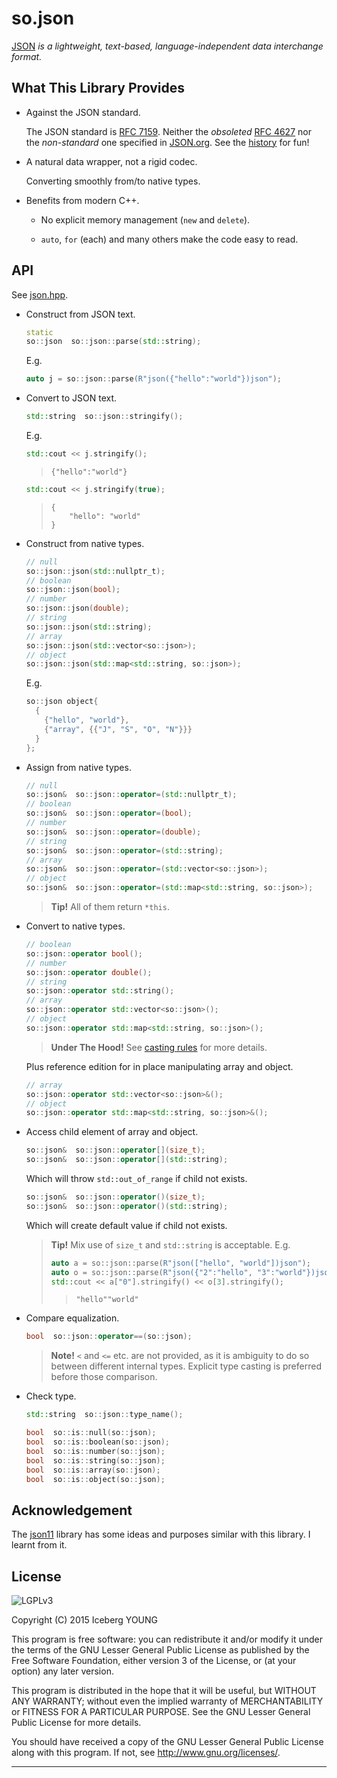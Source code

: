 so.json
=======

[JSON] *is a lightweight, text-based, language-independent data interchange format.*


What This Library Provides
--------------------------

- Against the JSON standard.

  The JSON standard is [RFC 7159]. Neither the *obsoleted* [RFC 4627]
  nor the *non-standard* one specified in [JSON.org].
  See the [history] for fun!

- A natural data wrapper, not a rigid codec.

  Converting smoothly from/to native types.

- Benefits from modern C++.

  - No explicit memory management (`new` and `delete`).

  - `auto`, `for` (each) and many others make the code easy to read.


API
---

See [json.hpp](include/json.hpp).

- Construct from JSON text.

  ```cpp
  static
  so::json  so::json::parse(std::string);
  ```

  E.g.
  ```cpp
  auto j = so::json::parse(R"json({"hello":"world"})json");
  ```

- Convert to JSON text.

  ```cpp
  std::string  so::json::stringify();
  ```

  E.g.
  ```cpp
  std::cout << j.stringify();
  ```
  > ```
  > {"hello":"world"}
  > ```
  ```cpp
  std::cout << j.stringify(true);
  ```
  > ```
  > {
  > 	"hello": "world"
  > }
  > ```

- Construct from native types.

  ```cpp
  // null
  so::json::json(std::nullptr_t);
  // boolean
  so::json::json(bool);
  // number
  so::json::json(double);
  // string
  so::json::json(std::string);
  // array
  so::json::json(std::vector<so::json>);
  // object
  so::json::json(std::map<std::string, so::json>);
  ```

  E.g.
  ```cpp
  so::json object{
    {
      {"hello", "world"},
      {"array", {{"J", "S", "O", "N"}}}
    }
  };
  ```

- Assign from native types.

  ```cpp
  // null
  so::json&  so::json::operator=(std::nullptr_t);
  // boolean
  so::json&  so::json::operator=(bool);
  // number
  so::json&  so::json::operator=(double);
  // string
  so::json&  so::json::operator=(std::string);
  // array
  so::json&  so::json::operator=(std::vector<so::json>);
  // object
  so::json&  so::json::operator=(std::map<std::string, so::json>);
  ```

  > **Tip!**
  > All of them return `*this`.

- Convert to native types.

  ```cpp
  // boolean
  so::json::operator bool();
  // number
  so::json::operator double();
  // string
  so::json::operator std::string();
  // array
  so::json::operator std::vector<so::json>();
  // object
  so::json::operator std::map<std::string, so::json>();
  ```

  > **Under The Hood!**
  > See [casting rules](CASTING.md) for more details.

  Plus reference edition for in place manipulating array and object.

  ```cpp
  // array
  so::json::operator std::vector<so::json>&();
  // object
  so::json::operator std::map<std::string, so::json>&();
  ```

- Access child element of array and object.

  ```cpp
  so::json&  so::json::operator[](size_t);
  so::json&  so::json::operator[](std::string);
  ```

  Which will throw `std::out_of_range` if child not exists.

  ```cpp
  so::json&  so::json::operator()(size_t);
  so::json&  so::json::operator()(std::string);
  ```

  Which will create default value if child not exists.

  > **Tip!**
  > Mix use of `size_t` and `std::string` is acceptable.
  > E.g.
  > ```cpp
  > auto a = so::json::parse(R"json(["hello", "world"])json");
  > auto o = so::json::parse(R"json({"2":"hello", "3":"world"})json");
  > std::cout << a["0"].stringify() << o[3].stringify();
  > ```
  >> ```
  >> "hello""world"
  >> ```

- Compare equalization.

  ```cpp
  bool  so::json::operator==(so::json);
  ```

  > **Note!**
  > `<` and `<=` etc. are not provided, as it is ambiguity to do so
  > between different internal types.
  > Explicit type casting is preferred before those comparison.

- Check type.

  ```cpp
  std::string  so::json::type_name();
  ```
  ```cpp
  bool  so::is::null(so::json);
  bool  so::is::boolean(so::json);
  bool  so::is::number(so::json);
  bool  so::is::string(so::json);
  bool  so::is::array(so::json);
  bool  so::is::object(so::json);
  ```


Acknowledgement
---------------

The [json11] library has some ideas and purposes similar with this library.
I learnt from it.


License
-------
![LGPLv3]

Copyright (C) 2015  Iceberg YOUNG

This program is free software: you can redistribute it and/or modify it
under the terms of the GNU Lesser General Public License as published by
the Free Software Foundation, either version 3 of the License, or
(at your option) any later version.

This program is distributed in the hope that it will be useful,
but WITHOUT ANY WARRANTY; without even the implied warranty of
MERCHANTABILITY or FITNESS FOR A PARTICULAR PURPOSE.  See the
GNU Lesser General Public License for more details.

You should have received a copy of the GNU Lesser General Public License
along with this program.  If not, see <http://www.gnu.org/licenses/>.


---

[JSON]: http://rfc7159.net/rfc7159
"JavaScript Object Notation"

[RFC 7159]: http://www.rfc-editor.org/rfc/rfc7159.txt
"The JavaScript Object Notation (JSON) Data Interchange Format"

[RFC 4627]: http://www.rfc-editor.org/rfc/rfc4627.txt
"The application/json Media Type for JavaScript Object Notation (JSON)"

[JSON.org]: http://json.org/
"Introducing JSON"

[history]: https://www.tbray.org/ongoing/When/201x/2014/03/05/RFC7159-JSON
"JSON Redux AKA RFC7159"

[json11]: https://github.com/dropbox/json11
"A tiny JSON library for C++11."

[LGPLv3]: http://www.gnu.org/graphics/lgplv3-88x31.png
"GNU Lesser General Public License version 3"
